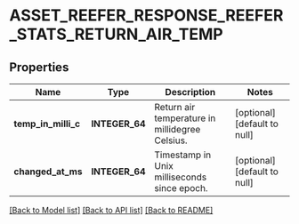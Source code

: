 # ASSET_REEFER_RESPONSE_REEFER_STATS_RETURN_AIR_TEMP

## Properties
Name | Type | Description | Notes
------------ | ------------- | ------------- | -------------
**temp_in_milli_c** | **INTEGER_64** | Return air temperature in millidegree Celsius. | [optional] [default to null]
**changed_at_ms** | **INTEGER_64** | Timestamp in Unix milliseconds since epoch. | [optional] [default to null]

[[Back to Model list]](../README.md#documentation-for-models) [[Back to API list]](../README.md#documentation-for-api-endpoints) [[Back to README]](../README.md)


